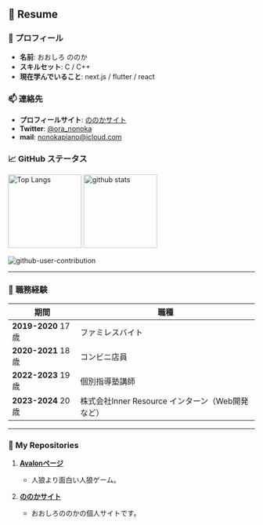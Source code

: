## 📄 **Resume**

### 👤 **プロフィール**
- **名前**: おおしろ ののか
- **スキルセット**: C / C++
- **現在学んでいること**: next.js / flutter / react 
### 📫 **連絡先**
- **プロフィールサイト**: [ののかサイト](https://oshiro17.github.io)
- **Twitter**: [@ora_nonoka](https://twitter.com/ora_nonoka)
- **mail**: nonokapiano@icloud.com



### 📈 **GitHub ステータス**
<p align="left">
  <img alt="Top Langs" height="150px" src="https://github-readme-stats.vercel.app/api/top-langs/?username=oshiro17&layout=compact&show_icons=true&theme=onedark" />
  <img alt="github stats" height="150px" src="https://github-readme-stats.vercel.app/api?username=oshiro17&theme=onedark&show_icons=true" />
</p>


![github-user-contribution](https://user-images.githubusercontent.com/97382295/213872063-96c2e170-7ec8-4b62-9484-132c5d4bb347.svg)

---

### 💼 **職務経験**
| 期間          | 職種                                      |
|---------------|-------------------------------------------|
| **2019-2020** 17歳| ファミレスバイト |
| **2020-2021** 18歳| コンビニ店員   |
| **2022-2023** 19歳| 個別指導塾講師  |
| **2023-2024** 20歳| 株式会社Inner Resource インターン（Web開発など）     |

---

### 📂 **My Repositories**

1. **[Avalonページ](https://oshiro17.github.io/avalon/)**  
   - 人狼より面白い人狼ゲーム。

2. **[ののかサイト](https://oshiro17.github.io/)**  
   - おおしろののかの個人サイトです。
